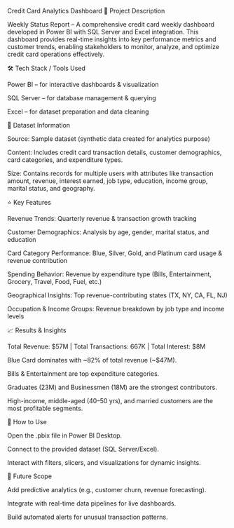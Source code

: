 Credit Card Analytics Dashboard
📌 Project Description

Weekly Status Report – A comprehensive credit card weekly dashboard developed in Power BI with SQL Server and Excel integration.
This dashboard provides real-time insights into key performance metrics and customer trends, enabling stakeholders to monitor, analyze, and optimize credit card operations effectively.

🛠 Tech Stack / Tools Used

Power BI – for interactive dashboards & visualization

SQL Server – for database management & querying

Excel – for dataset preparation and data cleaning

📂 Dataset Information

Source: Sample dataset (synthetic data created for analytics purpose)

Content: Includes credit card transaction details, customer demographics, card categories, and expenditure types.

Size: Contains records for multiple users with attributes like transaction amount, revenue, interest earned, job type, education, income group, marital status, and geography.

⭐ Key Features

Revenue Trends: Quarterly revenue & transaction growth tracking

Customer Demographics: Analysis by age, gender, marital status, and education

Card Category Performance: Blue, Silver, Gold, and Platinum card usage & revenue contribution

Spending Behavior: Revenue by expenditure type (Bills, Entertainment, Grocery, Travel, Food, Fuel, etc.)

Geographical Insights: Top revenue-contributing states (TX, NY, CA, FL, NJ)

Occupation & Income Groups: Revenue breakdown by job type and income levels

📈 Results & Insights

Total Revenue: $57M | Total Transactions: 667K | Total Interest: $8M

Blue Card dominates with ~82% of total revenue (~$47M).

Bills & Entertainment are top expenditure categories.

Graduates (23M) and Businessmen (18M) are the strongest contributors.

High-income, middle-aged (40–50 yrs), and married customers are the most profitable segments.

🚀 How to Use

Open the .pbix file in Power BI Desktop.

Connect to the provided dataset (SQL Server/Excel).

Interact with filters, slicers, and visualizations for dynamic insights.

🔮 Future Scope

Add predictive analytics (e.g., customer churn, revenue forecasting).

Integrate with real-time data pipelines for live dashboards.

Build automated alerts for unusual transaction patterns.
